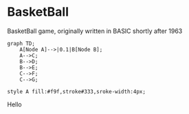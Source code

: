 # BasketBall
BasketBall game, originally written in BASIC shortly after 1963


```mermaid
graph TD;
    A[Node A]-->|0.1|B[Node B];
    A-->C;
    B-->D;
    B-->E;
    C-->F;
    C-->G;

style A fill:#f9f,stroke#333,sroke-width:4px;

```

Hello
